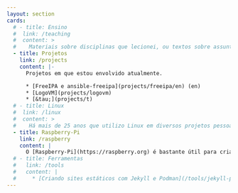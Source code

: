 ```yaml
---
layout: section
cards:
  # - title: Ensino
  #  link: /teaching
  #  content: >
  #    Materiais sobre disciplinas que lecionei, ou textos sobre assuntos que gosto de estudar ou que e lecionei ao longo dos anos de docência em cursos relacionados a TI e Jogos.
  - title: Projetos
    link: /projects
    content: |-
      Projetos em que estou envolvido atualmente.

      * [FreeIPA e ansible-freeipa](projects/freeipa/en) (en)
      * [LogoVM](projects/logovm)
      * [&tau;](projects/t)
  # - title: Linux
  #  link: /linux
  #  content: >
  #    Há mais de 25 anos que utilizo Linux em diversos projetos pessoais e profissionais. Junto aqui um pouco do que passei nesse tempo todo.
  - title: Raspberry-Pi
    link: /raspberry
    content: |
      O [Raspberry-Pi](https://raspberry.org) é bastante útil para criar rapidamente aplicações para sistemas embarcados. Compartilho aqui algumas experiências que faço com diversas versões do dispositivo.
  # - title: Ferramentas
  #   link: /tools
  #   content: |
  #     * [Criando sites estáticos com Jekyll e Podman](/tools/jekyll-podman)
---
```

